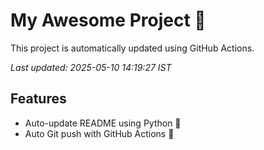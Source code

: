 # My Awesome Project 🚀

This project is automatically updated using GitHub Actions.

_Last updated: 2025-05-10 14:19:27 IST_

## Features
- Auto-update README using Python 🐍
- Auto Git push with GitHub Actions 🤖
